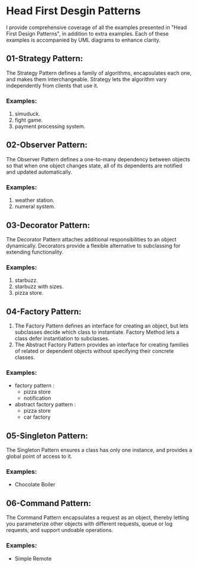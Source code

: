#  Head First Desgin Patterns
I provide comprehensive coverage of all the examples presented in "Head First Design Patterns", in addition to extra examples. 
Each of these examples is accompanied by UML diagrams to enhance clarity.

## 01-Strategy Pattern:
The Strategy Pattern defines a family of algorithms, encapsulates each one, and makes them interchangeable.
Strategy lets the algorithm vary independently from clients that use it.
### Examples:
1. simuduck.
2. fight game.
3. payment processing system.

## 02-Observer Pattern:
The Observer Pattern defines a one-to-many dependency between objects so that when one object changes state, 
all of its dependents are notified and updated automatically.
### Examples:
1. weather station.
2. numeral system.

## 03-Decorator Pattern:
The Decorator Pattern attaches additional responsibilities to an object dynamically.
Decorators provide a flexible alternative to subclassing for extending functionality.
### Examples:
1. starbuzz.
2. starbuzz with sizes.
3. pizza store.

## 04-Factory Pattern:
1. The Factory Pattern defines an interface for creating an object, but lets subclasses decide which class to instantiate. Factory Method lets a class defer instantiation to subclasses.
2. The Abstract Factory Pattern provides an interface for creating families of related or dependent objects without specifying their concrete classes.
### Examples:
* factory pattern :
    * pizza store
    * notification
* abstract factory pattern :
    * pizza store
    * car factory 

## 05-Singleton Pattern:
The Singleton Pattern ensures a class has only one instance, and provides a global point of access to it.
### Examples:
* Chocolate Boiler

## 06-Command Pattern:
The Command Pattern encapsulates a request as an object, thereby letting you parameterize other objects with different requests, queue or log requests, and support undoable operations.
### Examples:
* Simple Remote